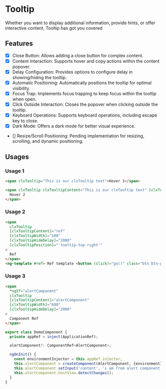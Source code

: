 # Tooltip

Whether you want to display additional information, provide hints, or offer interactive content, Tooltip has got you
covered

## Features

- [x] Close Button: Allows adding a close button for complex content.
- [x] Content Interaction: Supports hover and copy actions within the content popover.
- [x] Delay Configuration: Provides options to configure delay in showing/hiding the tooltip.
- [x] Automatic Positioning: Automatically positions the tooltip for optimal visibility.
- [x] Focus Trap: Implements focus trapping to keep focus within the tooltip when open.
- [x] Click Outside Interaction: Closes the popover when clicking outside the tooltip.
- [x] Keyboard Operations: Supports keyboard operations, including escape key to close.
- [x] Dark Mode: Offers a dark mode for better visual experience.
- [] Resize/Scroll Positioning: Pending implementation for resizing, scrolling, and dynamic positioning.

## Usages

### Usage 1

```html
<span clxTooltip="This is our clxTooltip text">Hover 1</span>

<span clxTooltip clxTooltipContent="This is our clxTooltip text" [clxTooltipHideDelay]="500" [clxTooltipWidth]="100">
  Hover 2
</span>
```

### Usage 2

```html
<span
  clxTooltip
  [clxTooltipContent]="ref"
  [clxTooltipWidth]="100"
  [clxTooltipHideDelay]="2000"
  [clxTooltipPosition]="'tooltip-top-right'"
>
  Ref
</span>
<ng-template #ref> Ref template <button (click)="go()" class="btn btn-primary btn-sm">GO</button> </ng-template>
```

### Usage 3

```html
<span
  *ngIf="alertComponent"
  clxTooltip
  [clxTooltipContent]="alertComponent"
  [clxTooltipWidth]="600"
  [clxTooltipHideDelay]="2000"
>
  Component Ref
</span>
```

```typescript
export class DemoComponent {
  private appRef = inject(ApplicationRef);

  alertComponent?: ComponentRef<AlertComponent>;

  ngOnInit() {
    const environmentInjector = this.appRef.injector;
    this.alertComponent = createComponent(AlertComponent, {environmentInjector});
    this.alertComponent.setInput('content', 'i am from alert component');
    this.alertComponent.hostView.detectChanges();
  }
}
```
